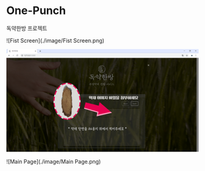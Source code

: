# One-Punch
독약한방 프로젝트

![Fist Screen](./image/Fist Screen.png)

![Guide](./image/Guide.png)

![Main Page](./image/Main Page.png)
